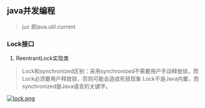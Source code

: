 ## java并发编程
> juc  即java.util.current

### Lock接口

1. ReentrantLock实现类
> Lock和synchronized区别：采用synchronized不需要用户手动释放锁，而Lock必须要用户释放锁，否则可能会造成死锁现象
> Lock不是Java内置，而synchronized是Java语言的关键字。

[![lock.png](https://z3.ax1x.com/2021/08/02/fS7pa8.png)](https://imgtu.com/i/fS7pa8) 